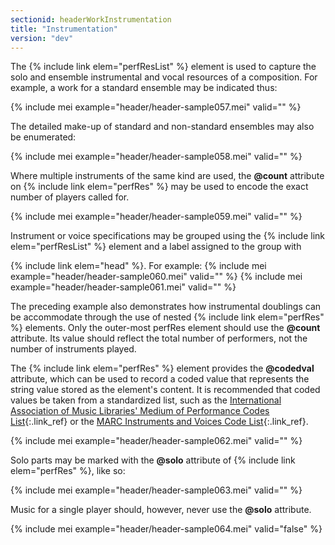 ```yaml
---
sectionid: headerWorkInstrumentation
title: "Instrumentation"
version: "dev"
---
```


The {% include link elem="perfResList" %} element is used to capture the solo and ensemble instrumental and vocal resources of a composition. For example, a work for a standard ensemble may be indicated thus:

{% include mei example="header/header-sample057.mei" valid="" %}

The detailed make-up of standard and non-standard ensembles may also be enumerated:

{% include mei example="header/header-sample058.mei" valid="" %}

Where multiple instruments of the same kind are used, the **@count** attribute on {% include link elem="perfRes" %} may be used to encode the exact number of players called for.

{% include mei example="header/header-sample059.mei" valid="" %}

Instrument or voice specifications may be grouped using the {% include link elem="perfResList" %} element and a label assigned to the group with

{% include link elem="head" %}. For example:
{% include mei example="header/header-sample060.mei" valid="" %}
{% include mei example="header/header-sample061.mei" valid="" %}

The preceding example also demonstrates how instrumental doublings can be accommodate through the use of nested {% include link elem="perfRes" %} elements. Only the outer-most perfRes element should use the **@count** attribute. Its value should reflect the total number of performers, not the number of instruments played.

The {% include link elem="perfRes" %} element provides the **@codedval** attribute, which can be used to record a coded value that represents the string value stored as the element's content. It is recommended that coded values be taken from a standardized list, such as the [International Association of Music Libraries' Medium of Performance Codes List](http://www.urfm.braidense.it/risorse/searchmedium_en.php){:.link_ref} or the [MARC Instruments and Voices Code List](http://www.loc.gov/standards/valuelist/marcmusperf.html){:.link_ref}.

{% include mei example="header/header-sample062.mei" valid="" %}

Solo parts may be marked with the **@solo** attribute of {% include link elem="perfRes" %}, like so:

{% include mei example="header/header-sample063.mei" valid="" %}

Music for a single player should, however, never use the **@solo** attribute.

{% include mei example="header/header-sample064.mei" valid="false" %}
